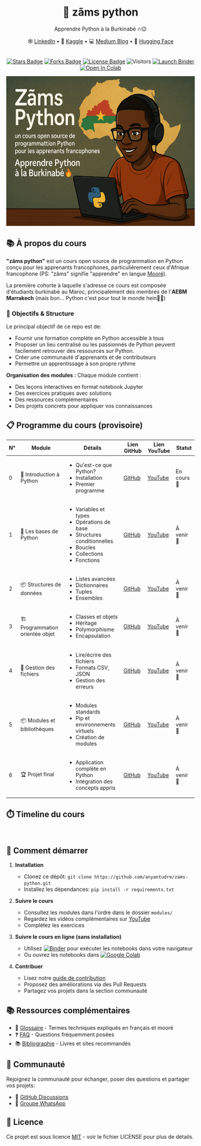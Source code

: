 <div align="center">
  <h1>🐍 zãms python</h1>
  <p>Apprendre Python à la Burkinabè 🔥😉</p>
  <p align="center">
    🕸 <a href="https://www.linkedin.com/in/anyantudre">LinkedIn</a> • 
    📙 <a href="https://www.kaggle.com/waalbannyantudre">Kaggle</a> • 
    💻 <a href="https://anyantudre.medium.com/">Medium Blog</a> • 
    🤗 <a href="https://huggingface.co/anyantudre">Hugging Face</a> 
  </p>
</div>
<br/>

<div align="center">
  <a href="https://github.com/anyantudre/zams-python/stargazers"><img src="https://img.shields.io/github/stars/anyantudre/zams-python?style=social" alt="Stars Badge"/></a>
  <a href="https://github.com/anyantudre/zams-python/network/members"><img src="https://img.shields.io/github/forks/anyantudre/zams-python?style=social" alt="Forks Badge"/></a>
  <a href="https://github.com/anyantudre/zams-python/blob/main/LICENSE"><img src="https://img.shields.io/github/license/anyantudre/zams-python" alt="License Badge"/></a>
  <img src="https://visitor-badge.laobi.icu/badge?page_id=anyantudre.zams-python" alt="Visitors"/>
  <a href="https://mybinder.org/v2/gh/anyantudre/zams-python/main"><img src="https://mybinder.org/badge_logo.svg" alt="Launch Binder"/></a>
  <a href="https://colab.research.google.com/github/anyantudre/zams-python/blob/main/"><img src="https://colab.research.google.com/assets/colab-badge.svg" alt="Open In Colab"/></a>
</div>

<p align="center">
<a href="ressources/images/zams_python3.png"><img src="ressources/images/zams_python3.png" width="600" height="400" /></a>
</p>

## 📚 À propos du cours

**"zãms python"** est un cours open source de programmation en Python conçu pour les apprenants francophones, particulièrement ceux d'Afrique francophone (PS: "zãms" signifie "apprendre" en langue [Mooré](https://fr.wikipedia.org/wiki/Moor%C3%A9)).

La première cohorte à laquelle s'adresse ce cours est composée d'étudiants burkinabè au Maroc, principalement des membres de l'**AEBM Marrakech** (mais bon... Python c'est pour tout le monde hein😮‍💨)


### 🎯 Objectifs & Structure

Le principal objectif de ce repo est de:
- Fournir une formation complète en Python accessible à tous
- Proposer un lieu centralisé ou les passionnés de Python peuvent facilement retrouver des ressources sur Python.
- Créer une communauté d'apprenants et de contributeurs 
- Permettre un apprentissage à son propre rythme

**Organisation des modules :**
Chaque module contient :
- Des leçons interactives en format notebook Jupyter
- Des exercices pratiques avec solutions
- Des ressources complémentaires
- Des projets concrets pour appliquer vos connaissances


## 📋 Programme du cours (provisoire)

| N° | Module | Détails | Lien GitHub | Lien YouTube | Statut |
|----|--------|---------|------------|-------------|--------|
| 0 | 🚀 Introduction à Python | <ul><li>Qu'est-ce que Python?</li><li>Installation</li><li>Premier programme</li></ul> | [GitHub](modules/00-introduction) | [YouTube](#) | En cours 🚧 |
| 1 | 🧩 Les bases de Python | <ul><li>Variables et types</li><li>Opérations de base</li><li>Structures conditionnelles</li><li>Boucles</li><li>Collections</li><li>Fonctions</li></ul> | [GitHub](modules/01-bases-python) | [YouTube](#) | À venir 📅 |
| 2 | 📦 Structures de données | <ul><li>Listes avancées</li><li>Dictionnaires</li><li>Tuples</li><li>Ensembles</li></ul> | [GitHub](#) | [YouTube](#) | À venir 📅 |
| 3 | 🏗️ Programmation orientée objet | <ul><li>Classes et objets</li><li>Héritage</li><li>Polymorphisme</li><li>Encapsulation</li></ul> | [GitHub](#) | [YouTube](#) | À venir 📅 |
| 4 | 📁 Gestion des fichiers | <ul><li>Lire/écrire des fichiers</li><li>Formats CSV, JSON</li><li>Gestion des erreurs</li></ul> | [GitHub](#) | [YouTube](#) | À venir 📅 |
| 5 | 📦 Modules et bibliothèques | <ul><li>Modules standards</li><li>Pip et environnements virtuels</li><li>Création de modules</li></ul> | [GitHub](#) | [YouTube](#) | À venir 📅 |
| 6 | 🏆 Projet final | <ul><li>Application complète en Python</li><li>Intégration des concepts appris</li></ul> | [GitHub](#) | [YouTube](#) | À venir 📅 |

## ⏱️ Timeline du cours

<div align="center">
  <img src="" />
</div>


## 🚀 Comment démarrer

1. **Installation**
   - Clonez ce dépôt: `git clone https://github.com/anyantudre/zams-python.git`
   - Installez les dépendances: `pip install -r requirements.txt`

2. **Suivre le cours**
   - Consultez les modules dans l'ordre dans le dossier `modules/`
   - Regardez les vidéos complémentaires sur [YouTube](https://www.youtube.com/@anyantudre)
   - Complétez les exercices

3. **Suivre le cours en ligne (sans installation)**
   - Utilisez [![Binder](https://mybinder.org/badge_logo.svg)](https://mybinder.org/v2/gh/anyantudre/zams-python/main) pour exécuter les notebooks dans votre navigateur
   - Ou ouvrez les notebooks dans [![Google Colab](https://colab.research.google.com/assets/colab-badge.svg)](https://colab.research.google.com/github/anyantudre/zams-python/blob/main/)

4. **Contribuer**
   - Lisez notre [guide de contribution](CONTRIBUTING.md)
   - Proposez des améliorations via des Pull Requests
   - Partagez vos projets dans la section communauté


## 📚 Ressources complémentaires

- 📖 [Glossaire](communaute/glossaire.md) - Termes techniques expliqués en français et mooré
- ❓ [FAQ](communaute/faq.md) - Questions fréquemment posées
- 📚 [Bibliographie](ressources/bibliographie.md) - Livres et sites recommandés


## 👥 Communauté

Rejoignez la communauté pour échanger, poser des questions et partager vos projets:
- 💬 [GitHub Discussions](#)
- 📱 [Groupe WhatsApp](https://chat.whatsapp.com/El2zYGbExTVF9NICzouOGb)


## 📄 Licence

Ce projet est sous licence [MIT](LICENSE) - voir le fichier LICENSE pour plus de détails.
